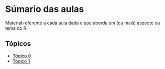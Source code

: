 # Súmario das aulas

Material referente a cada aula dada e que aborda um (ou mais) aspecto ou tema do R

## Tópicos

* [Tópico 0](apresentação)
* [Tópico 1](aula1)

